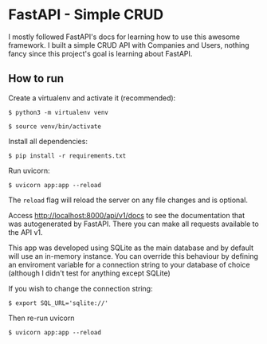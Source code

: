 # FastAPI - Simple CRUD

I mostly followed FastAPI's docs for learning how to use this awesome framework.
I built a simple CRUD API with Companies and Users, nothing fancy since this project's goal is learning about FastAPI.

## How to run

Create a virtualenv and activate it (recommended):

`$ python3 -m virtualenv venv`

`$ source venv/bin/activate`

Install all dependencies:

`$ pip install -r requirements.txt`

Run uvicorn:

`$ uvicorn app:app --reload`

The `reload` flag will reload the server on any file changes and is optional.

Access <http://localhost:8000/api/v1/docs> to see the documentation that was autogenerated by FastAPI. There you can make all requests available to the API v1.

This app was developed using SQLite as the main database and by default will use an in-memory instance. You can override this behaviour by defining an enviroment variable for a connection string to your database of choice (although I didn't test for anything except SQLite)

If you wish to change the connection string:

`$ export SQL_URL='sqlite://'`

Then re-run uvicorn

`$ uvicorn app:app --reload`
